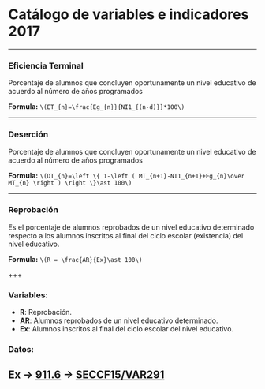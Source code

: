 # Catálogo de variables e indicadores 2017

---

### Eficiencia Terminal

Porcentaje de alumnos que concluyen oportunamente un nivel educativo de acuerdo al número de años programados

**Formula:** `\(ET_{n}=\frac{Eg_{n}}{NI1_{(n-d)}}*100\)`

---

### Deserción

Porcentaje de alumnos que concluyen oportunamente un nivel educativo de acuerdo al número de años programados

**Formula:** `\(DT_{n}=\left \{ 1-\left ( MT_{n+1}-NI1_{n+1}+Eg_{n}\over MT_{n} \right ) \right \}\ast 100\)`

---

### Reprobación
Es el porcentaje de alumnos reprobados de un nivel educativo determinado respecto a los alumnos  inscritos al final del ciclo escolar (existencia) del nivel educativo.

**Formula:** `\(R = \frac{AR}{Ex}\ast 100\)`

+++
### Variables:
* **R**: Reprobación.
* **AR**: Alumnos reprobados de un nivel educativo determinado.
* **Ex**: Alumnos inscritos al final del ciclo escolar del nivel educativo.
### Datos:
Ex -> [911.6](http://google.com) -> [SECCF15/VAR291](http://httpbin.org)
---



